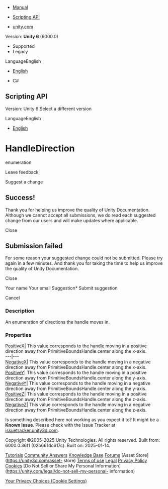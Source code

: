 [ ]()

  * [Manual](../Manual/index.html)
  * [Scripting API](../ScriptReference/index.html)

  * [unity.com](https://unity.com/)

Version: **Unity 6** (6000.0)

  * Supported
  * Legacy

LanguageEnglish

  * [English]()

  * C#

[ ](https://docs.unity3d.com)

## Scripting API

Version: Unity 6 Select a different version

LanguageEnglish

  * [English]()

# HandleDirection

enumeration

Leave feedback

Suggest a change

## Success!

Thank you for helping us improve the quality of Unity Documentation. Although
we cannot accept all submissions, we do read each suggested change from our
users and will make updates where applicable.

Close

## Submission failed

For some reason your suggested change could not be submitted. Please <a>try
again</a> in a few minutes. And thank you for taking the time to help us
improve the quality of Unity Documentation.

Close

Your name Your email Suggestion* Submit suggestion

Cancel

[ ]()

### Description

An enumeration of directions the handle moves in.

### Properties

[PositiveX](IMGUI.Controls.PrimitiveBoundsHandle.HandleDirection.PositiveX.html)|
This value corresponds to the handle moving in a positive direction away from
PrimitiveBoundsHandle.center along the x-axis.  
---|---  
[NegativeX](IMGUI.Controls.PrimitiveBoundsHandle.HandleDirection.NegativeX.html)|
This value corresponds to the handle moving in a negative direction away from
PrimitiveBoundsHandle.center along the x-axis.  
[PositiveY](IMGUI.Controls.PrimitiveBoundsHandle.HandleDirection.PositiveY.html)|
This value corresponds to the handle moving in a positive direction away from
PrimitiveBoundsHandle.center along the y-axis.  
[NegativeY](IMGUI.Controls.PrimitiveBoundsHandle.HandleDirection.NegativeY.html)|
This value corresponds to the handle moving in a negative direction away from
PrimitiveBoundsHandle.center along the y-axis.  
[PositiveZ](IMGUI.Controls.PrimitiveBoundsHandle.HandleDirection.PositiveZ.html)|
This value corresponds to the handle moving in a positive direction away from
PrimitiveBoundsHandle.center along the z-axis.  
[NegativeZ](IMGUI.Controls.PrimitiveBoundsHandle.HandleDirection.NegativeZ.html)|
This value corresponds to the handle moving in a negative direction away from
PrimitiveBoundsHandle.center along the z-axis.  
  
Is something described here not working as you expect it to? It might be a
**Known Issue**. Please check with the Issue Tracker at
[issuetracker.unity3d.com](https://issuetracker.unity3d.com).

Copyright ©2005-2025 Unity Technologies. All rights reserved. Built from:
6000.0.36f1 (02b661dc617c). Built on: 2025-01-14.

[Tutorials](https://unity3d.com/learn) [Community
Answers](https://answers.unity3d.com) [Knowledge
Base](https://support.unity3d.com/hc/en-us)
[Forums](https://forum.unity3d.com) [Asset Store](https://unity3d.com/asset-
store) [Terms of use](https://docs.unity3d.com/Manual/TermsOfUse.html)
[Legal](https://unity.com/legal) [Privacy
Policy](https://unity.com/legal/privacy-policy)
[Cookies](https://unity.com/legal/cookie-policy) [Do Not Sell or Share My
Personal Information](https://unity.com/legal/do-not-sell-my-personal-
information)

[Your Privacy Choices (Cookie Settings)](javascript:void\(0\);)


